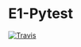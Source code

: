 # E1-Pytest

[![Travis][build-badge]][build]

[build-badge]: https://img.shields.io/travis/alenapliusnina/E1-Pytest/master.png?style=flat-square

[build]: https://travis-ci.org//alenapliusnina/E1-Pytest

